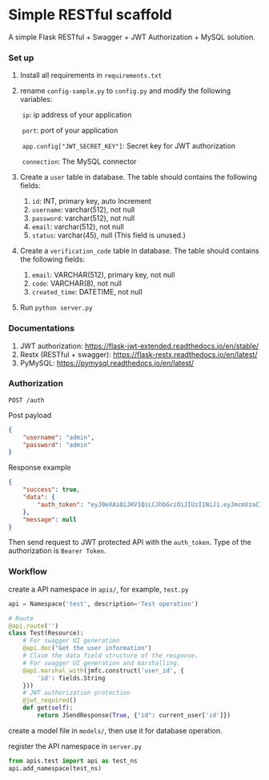 # Simple RESTful scaffold

A simple Flask RESTful + Swagger + JWT Authorization + MySQL solution.



### Set up

1. Install all requirements in `requirements.txt`

2. rename `config-sample.py` to `config.py` and modify the following variables:

   ​	`ip`: ip address of your application

   ​	`port`: port of your application

   ​	`app.config["JWT_SECRET_KEY"]`: Secret key for JWT authorization

   ​	`connection`: The MySQL connector

3. Create a `user` table in database. The table should contains the following fields:
   1. `id`: INT, primary key, auto Increment
   2. `username`: varchar(512), not null
   3. `password`: varchar(512), not null
   4. `email`: varchar(512), not null
   5. `status`: varchar(45), null (This field is unused.)

4. Create a `verification_code` table in database. The table should contains the following fields:
   1. `email`: VARCHAR(512), primary key, not null
   2. `code`: VARCHAR(8), not null
   3. `created_time`: DATETIME, not null

5. Run `python server.py`



### Documentations

1. JWT authorization: https://flask-jwt-extended.readthedocs.io/en/stable/
2. Restx (RESTful + swagger): https://flask-restx.readthedocs.io/en/latest/
3. PyMySQL: https://pymysql.readthedocs.io/en/latest/



### Authorization

```
POST /auth
```

Post payload

```json
{
	"username": "admin",
    "password": "admin"
}
```

Response example

```json
{
    "success": true,
    "data": {
        "auth_token": "eyJ0eXAiOiJKV1QiLCJhbGciOiJIUzI1NiJ1.eyJmcmVzaCI6ZmFsc3UsImlhdCI6MTYxODAzNDMwMywianRpIjoiMTBlMWY4YjktYTdhNC00YjM0LWI3YmQtYTUyYzczYTMwODYyIiwibmJmIjoxNjE4MDM0MzAzLCJ0eXBlIjoiYWNjZXNzIiwic3ViIjoxLCJleHAiOjE2MTgwMzUyMDN9.2GVphwZgA8fQ7fS4DdP-iroCgqIuWPEXtBOL00M5S3M"
    },
    "message": null
}
```

Then send request to JWT protected API with the `auth_token`. Type of the authorization is `Bearer Token`.



### Workflow

create a API namespace in `apis/`, for example, `test.py`

```python
api = Namespace('test', description='Test operation')

# Route
@api.route('')
class Test(Resource):
    # For swagger UI generation
    @api.doc("Get the user information")
    # Claim the data field structure of the response.
    # For swagger UI generation and marshalling.
    @api.marshal_with(jmfc.construct('user_id', { 
        'id': fields.String
    }))
    # JWT authorization protection
    @jwt_required()
    def get(self):
        return JSendResponse(True, {"id": current_user['id']})
```

create a model file in `models/`, then use it for database operation.

register the API namespace in `server.py`

```python
from apis.test import api as test_ns
api.add_namespace(test_ns)
```



